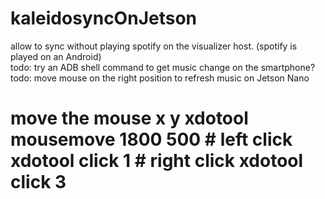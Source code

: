 # kaleidosyncOnJetson
allow to sync without playing spotify on the visualizer host. (spotify is played on an Android)  
todo: try an ADB shell command to get music change on the smartphone?  
todo: move mouse on the right position to refresh music on Jetson Nano
# move the mouse  x    y xdotool mousemove 1800 500 # left click xdotool click 1 # right click xdotool click 3
